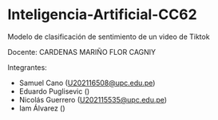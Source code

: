# Inteligencia-Artificial-CC62
Modelo de clasificación de sentimiento de un video de Tiktok

Docente: CARDENAS MARIÑO FLOR CAGNIY

Integrantes:
- Samuel Cano (U202116508@upc.edu.pe)
- Eduardo Puglisevic ()
- Nicolás Guerrero (U202115535@upc.edu.pe)
- Iam Álvarez ()

